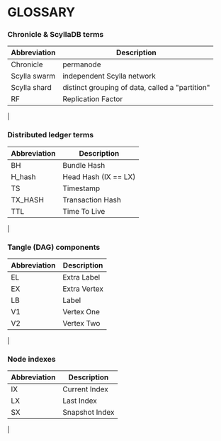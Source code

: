 # GLOSSARY

### Chronicle & ScyllaDB terms

|Abbreviation|Description|
|------------|------------|
|Chronicle|permanode|
|Scylla swarm|independent Scylla network|
|Scylla shard|distinct grouping of data, called a "partition"|
|RF|Replication Factor|
|

### Distributed ledger terms
|Abbreviation|Description|
|------------|------------|
|BH|Bundle Hash|
|H_hash|Head Hash (IX == LX)|
|TS|Timestamp|
|TX_HASH|Transaction Hash|
|TTL|Time To Live|
|

### Tangle (DAG) components
|Abbreviation|Description|
|------------|------------|
|EL|Extra Label|
|EX|Extra Vertex|
|LB|Label|
|V1|Vertex One|
|V2|Vertex Two|
|

### Node indexes
|Abbreviation|Description|
|------------|------------|
|IX|Current Index|
|LX|Last Index|
|SX|Snapshot Index|
|



